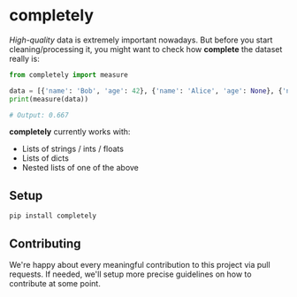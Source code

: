 # completely
*High-quality* data is extremely important nowadays. But before you start cleaning/processing it,
you might want to check how **complete** the dataset really is:

```python
from completely import measure

data = [{'name': 'Bob', 'age': 42}, {'name': 'Alice', 'age': None}, {'name': '', 'age': 100}]
print(measure(data))

# Output: 0.667
```

**completely** currently works with:
- Lists of strings / ints / floats
- Lists of dicts
- Nested lists of one of the above

## Setup
```bash
pip install completely
```

## Contributing
We're happy about every meaningful contribution to this project via pull requests. If needed, we'll setup more precise guidelines on how to contribute at some point.
